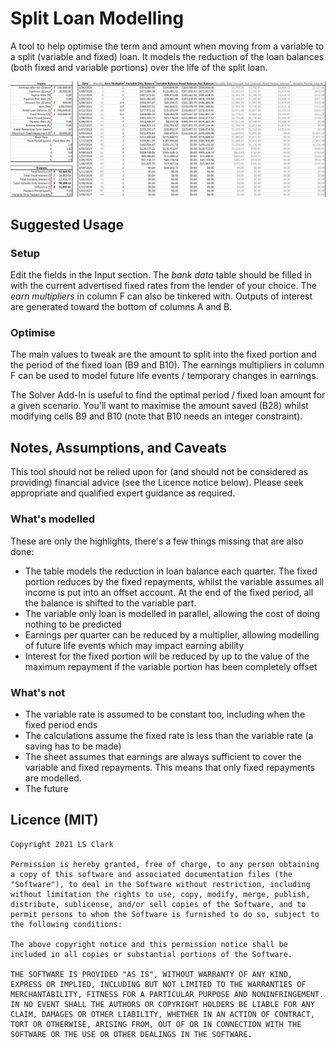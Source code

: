 # Split Loan Modelling

A tool to help optimise the term and amount when moving from a variable to a split (variable and fixed) loan. It models the reduction of the loan balances (both fixed and variable portions) over the life of the split loan.

![Example Screenshot](Screenshot.png "The numbers are all illustrative")

## Suggested Usage

### Setup

Edit the fields in the Input section. The _bank data_ table should be filled in with the current advertised fixed rates from the lender of your choice. The _earn multipliers_ in column F can also be tinkered with. Outputs of interest are generated toward the bottom of columns A and B.

### Optimise
The main values to tweak are the amount to split into the fixed portion and the period of the fixed loan (B9 and B10). The earnings multipliers in column F can be used to model future life events / temporary changes in earnings.

The Solver Add-In is useful to find the optimal period / fixed loan amount for a given scenario. You'll want to maximise the amount saved (B28) whilst modifying cells B9 and B10 (note that B10 needs an integer constraint).

## Notes, Assumptions, and Caveats

This tool should not be relied upon for (and should not be considered as providing) financial advice (see the Licence notice below). Please seek appropriate and qualified expert guidance as required.

### What's modelled

These are only the highlights, there's a few things missing that are also done:
- The table models the reduction in loan balance each quarter. The fixed portion reduces by the fixed repayments, whilst the variable assumes all income is put into an offset account. At the end of the fixed period, all the balance is shifted to the variable part.
- The variable only loan is modelled in parallel, allowing the cost of doing nothing to be predicted
- Earnings per quarter can be reduced by a multiplier, allowing modelling of future life events which may impact earning ability
- Interest for the fixed portion will be reduced by up to the value of the maximum repayment if the variable portion has been completely offset 

### What's not

- The variable rate is assumed to be constant too, including when the fixed period ends
- The calculations assume the fixed rate is less than the variable rate (a saving has to be made)
- The sheet assumes that earnings are always sufficient to cover the variable and fixed repayments. This means that only fixed repayments are modelled.
- The future

## Licence (MIT)
````
Copyright 2021 LS Clark

Permission is hereby granted, free of charge, to any person obtaining a copy of this software and associated documentation files (the "Software"), to deal in the Software without restriction, including without limitation the rights to use, copy, modify, merge, publish, distribute, sublicense, and/or sell copies of the Software, and to permit persons to whom the Software is furnished to do so, subject to the following conditions:

The above copyright notice and this permission notice shall be included in all copies or substantial portions of the Software.

THE SOFTWARE IS PROVIDED "AS IS", WITHOUT WARRANTY OF ANY KIND, EXPRESS OR IMPLIED, INCLUDING BUT NOT LIMITED TO THE WARRANTIES OF MERCHANTABILITY, FITNESS FOR A PARTICULAR PURPOSE AND NONINFRINGEMENT. IN NO EVENT SHALL THE AUTHORS OR COPYRIGHT HOLDERS BE LIABLE FOR ANY CLAIM, DAMAGES OR OTHER LIABILITY, WHETHER IN AN ACTION OF CONTRACT, TORT OR OTHERWISE, ARISING FROM, OUT OF OR IN CONNECTION WITH THE SOFTWARE OR THE USE OR OTHER DEALINGS IN THE SOFTWARE.
````